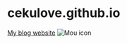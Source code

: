 # cekulove.github.io
[My blog website](http://cekulove.github.io/)
![Mou icon](http://imglf1.nosdn.127.net/img/bnArN3dwMEw5Yjd6cHM1cHArSFFQWHVXM3Y5SXg2dXhCSXNLOUNyVXVmbVRlNUhMYnBZN2tRPT0.gif)
